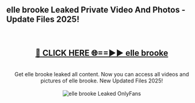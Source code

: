 <h2>elle brooke Leaked Private Video And Photos - Update Files 2025!</h2>
<br>
<div align="center">
<h2><a href="https://top-ai-tools.click/QrbHav" rel="nofollow">🔴 CLICK HERE 🌐==►► elle brooke</a></h2>
<br>
Get elle brooke leaked all content. Now you can access all videos and pictures of elle brooke. New Updated Files 2025!
<br>
<br>
<a href="https://top-ai-tools.click/QrbHav" rel="nofollow" data-target="animated-image.originalLink"><img src="https://i.ibb.co.com/WyWwxjT/player-gif2.gif" alt="elle brooke Leaked  OnlyFans" style="max-width: 100%; display: inline-block;" data-target="animated-image.originalImage"></a>
</div>
<br>